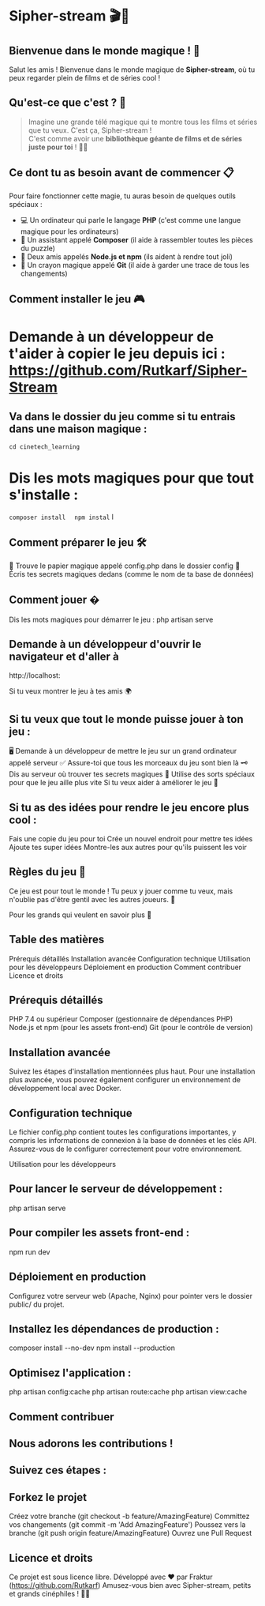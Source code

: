 # Sipher-stream 🎬🍿

## Bienvenue dans le monde magique ! 🌈

Salut les amis ! Bienvenue dans le monde magique de **Sipher-stream**, où tu peux regarder plein de films et de séries cool !

## Qu'est-ce que c'est ? 🤔

> Imagine une grande télé magique qui te montre tous les films et séries que tu veux. C'est ça, Sipher-stream !  
> C'est comme avoir une **bibliothèque géante de films et de séries juste pour toi** ! 🎥🍿

## Ce dont tu as besoin avant de commencer 📋

Pour faire fonctionner cette magie, tu auras besoin de quelques outils spéciaux :

- 💻 Un ordinateur qui parle le langage **PHP** (c'est comme une langue magique pour les ordinateurs)
- 🧩 Un assistant appelé **Composer** (il aide à rassembler toutes les pièces du puzzle)
- 🎨 Deux amis appelés **Node.js et npm** (ils aident à rendre tout joli)
- 📝 Un crayon magique appelé **Git** (il aide à garder une trace de tous les changements)

## Comment installer le jeu 🎮

# Demande à un développeur de t'aider à copier le jeu depuis ici : https://github.com/Rutkarf/Sipher-Stream

## Va dans le dossier du jeu comme si tu entrais dans une maison magique :
``` cd cinetech_learning ```

# Dis les mots magiques pour que tout s'installe :
```composer install ```
``` npm instal``` l 

## Comment préparer le jeu 🛠️
📄 Trouve le papier magique appelé config.php dans le dossier config
🔐 Écris tes secrets magiques dedans (comme le nom de ta base de données)

## Comment jouer �
Dis les mots magiques pour démarrer le jeu :
php artisan serve

## Demande à un développeur d'ouvrir le navigateur et d'aller à 
http://localhost:

Si tu veux montrer le jeu à tes amis 🌍

## Si tu veux que tout le monde puisse jouer à ton jeu :
🖥️ Demande à un développeur de mettre le jeu sur un grand ordinateur appelé serveur
✅ Assure-toi que tous les morceaux du jeu sont bien là
🗝️ Dis au serveur où trouver tes secrets magiques
🚀 Utilise des sorts spéciaux pour que le jeu aille plus vite
    Si tu veux aider à améliorer le jeu 🙌

## Si tu as des idées pour rendre le jeu encore plus cool :

Fais une copie du jeu pour toi
Crée un nouvel endroit pour mettre tes idées
Ajoute tes super idées
Montre-les aux autres pour qu'ils puissent les voir

## Règles du jeu 📜
Ce jeu est pour tout le monde ! Tu peux y jouer comme tu veux, mais n'oublie pas d'être gentil avec les autres joueurs. 🤝

Pour les grands qui veulent en savoir plus 🧐

## Table des matières
Prérequis détaillés
Installation avancée
Configuration technique
Utilisation pour les développeurs
Déploiement en production
Comment contribuer
Licence et droits

## Prérequis détaillés
PHP 7.4 ou supérieur
Composer (gestionnaire de dépendances PHP)
Node.js et npm (pour les assets front-end)
Git (pour le contrôle de version)

## Installation avancée
Suivez les étapes d'installation mentionnées plus haut. Pour une installation plus avancée, vous pouvez également configurer un environnement de développement local avec Docker.

## Configuration technique
Le fichier config.php contient toutes les configurations importantes, y compris les informations de connexion à la base de données et les clés API. Assurez-vous de le configurer correctement pour votre environnement.

Utilisation pour les développeurs

## Pour lancer le serveur de développement :
php artisan serve

## Pour compiler les assets front-end :
npm run dev

## Déploiement en production
Configurez votre serveur web (Apache, Nginx) pour pointer vers le dossier public/ du projet.

## Installez les dépendances de production :
composer install --no-dev
npm install --production

## Optimisez l'application :
php artisan config:cache
php artisan route:cache
php artisan view:cache

## Comment contribuer
## Nous adorons les contributions !

## Suivez ces étapes :

## Forkez le projet
Créez votre branche (git checkout -b feature/AmazingFeature)
Committez vos changements (git commit -m 'Add AmazingFeature')
Poussez vers la branche (git push origin feature/AmazingFeature)
Ouvrez une Pull Request

## Licence et droits
Ce projet est sous licence libre.
Développé avec ❤️ par Fraktur (https://github.com/Rutkarf)
Amusez-vous bien avec Sipher-stream, petits et grands cinéphiles ! 🌟🎥
